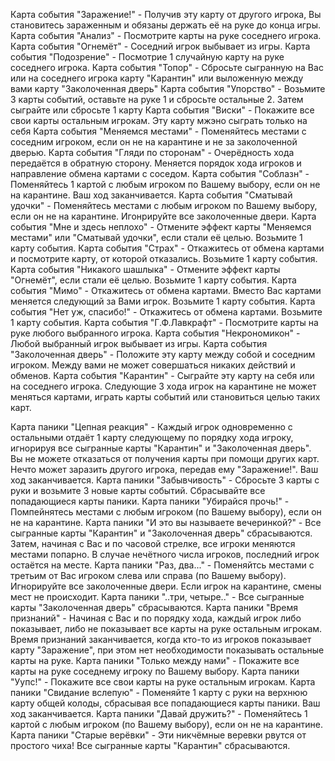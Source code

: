 Карта события "Заражение!" - Получив эту карту от другого игрока, Вы становитесь зараженным и обязаны держать её на руке до конца игры.
Карта события "Анализ" - Посмотрите карты на руке соседнего игрока.
Карта события "Огнемёт" - Соседний игрок выбывает из игры.
Карта события "Подозрение" - Посмотрие 1 случайную карту на руке соседнего игрока.
Карта события "Топор" - Сбросьте сыгранную на Вас или на соседнего игрока карту "Карантин" или выложенную между вами карту "Заколоченная дверь"
Карта события "Упорство" - Возьмите 3 карты событий, оставьте на руке 1 и сбросьте остальные 2. Затем сыграйте или сбросьте 1 карту
Карта события "Виски" - Покажите все свои карты остальным игрокам. Эту карту мжэно сыграть только на себя
Карта события "Меняемся местами" - Поменяйтесь местами с соседним игроком, если он не на карантине и не за заколоченной дверью.
Карта события "Гляди по сторонам" - Очерёдность хода передаётся в обратную сторону. Меняется порядок хода игроков и направление обмена картами с соседом.
Карта события "Соблазн" - Поменяйтесь 1 картой с любым игроком по Вашему выбору, если он не на карантине. Ваш ход заканчивается.
Карта события "Сматывай удочки" - Поменяйтесь местами с любым игроком по Вашему выбору, если он не на карантине. Игонрируйте все заколоченные двери.
Карта события "Мне и здесь неплохо" - Отмените эффект карты "Меняемся местами" или "Сматывай удочки", если стали её целью. Возьмите 1 карту события.
Карта события "Страх" - Откажитесь от обмена картами и посмотрите карту, от которой отказались. Возьмите 1 карту события.
Карта события "Никакого шашлыка" - Отмените эффект карты "Огнемёт", если стали её целью. Возьмите 1 карту события.
Карта события "Мимо" - Откажитесь от обмена картами. Вместо Вас картами меняется следующий за Вами игрок. Возьмите 1 карту события.
Карта события "Нет уж, спасибо!" - Откажитесь от обмена картами. Возьмите 1 карту события.
Карта события "Г.Ф.Лавкрафт" - Посмотрите карты на руке любого выбранного игрока.
Карта события "Некрономикон" - Любой выбранный игрок выбывает из игры.
Карта события "Заколоченная дверь" - Положите эту карту между собой и соседним игроком. Между вами не может совершаться никаких действий и обменов.
Карта события "Карантин" - Сыграйте эту карту на себя или на соседнего игрока. Следующие 3 хода игрок на карантине не может меняться картами, играть карты событий или становиться целью таких карт.

Карта паники "Цепная реакция" - Каждый игрок одновременно с остальными отдаёт 1 карту следующему по порядку хода игроку, игнорируя все сыгранные карты "Карантин" и "Заколоченная дверь". Вы не можете отказаться от получения карты при помощи других карт. Нечто может заразить другого игрока, передав ему "Заражение!". Ваш ход заканчивается.
Карта паники "Забывчивость" - Сбросьте 3 карты с руки и возьмите 3 новые карты событий. Сбрасывайте все попадающиеся карты паники.
Карта паники "Убирайся прочь!" - Помпейнятесь местами с любым игроком (по Вашему выбору), если он не на карантине.
Карта паники "И это вы называете вечеринкой?" - Все сыгранные карты "Карантин" и "Заколоченная дверь" сбрасываются. Затем, начиная с Вас и по часовой стрелке, все игроки меняются местами попарно. В случае нечётного числа игроков, последний игрок остаётся на месте.
Карта паники "Раз, два..." - Поменяйтсь местами с третьим от Вас игроком слева или справа (по Вашему выбору). Игнорируйте все заколоченные двери. Если игрок на карантине, смены мест не происходит.
Карта паники "..три, четыре.." - Все сыгранные карты "Заколоченная дверь" сбрасываются.
Карта паники "Время признаний" - Начиная с Вас и по порядку хода, каждый игрок либо показывает, либо не показывает все карты на руке остальным игрокам. Время признаний заканчивается, когда кто-то из игроков показывает карту "Заражение", при этом нет необходимости показывать остальные карты на руке.
Карта паники "Только между нами" - Покажите все карты на руке соседнему игроку по Вашему выбору.
Карта паники "Уупс!" - Покажите все свои карты на руке остальным игрокам.
Карта паники "Свидание вслепую" - Поменяйте 1 карту с руки на верхнюю карту общей колоды, сбрасывая все попадающиеся карты паники. Ваш ход заканчивается.
Карта паники "Давай дружить?" - Поменяйтесь 1 картой с любым игроком (по Вашему выбору), если он не на карантине.
Карта паники "Старые верёвки" - Эти никчёмные веревки рвутся от простого чиха! Все сыгранные карты "Карантин" сбрасываются.